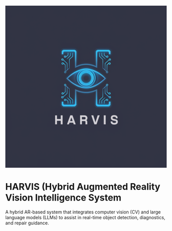 ![alt text](HARVIS.png)

# HARVIS (Hybrid Augmented Reality Vision Intelligence System
A hybrid AR-based system that integrates computer vision (CV) and large language models (LLMs) to assist in real-time object detection, diagnostics, and repair guidance. 

